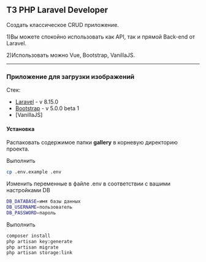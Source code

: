 ## ТЗ PHP Laravel Developer
Создать классическое CRUD приложение.

1)Вы можете спокойно использовать как API, так и прямой Back-end от Laravel.

2)Использовать можно Vue, Bootstrap, VanillaJS.

<hr>

### Приложение для загрузки изображений

Стек:
* [Laravel] - v 8.15.0
* [Bootstrap] - v 5.0.0 beta 1
* [VanillaJS]

#### Установка

Распаковать содержимое папки **gallery** в корневую директорию проекта.

Выполнить
```sh
cp .env.example .env
```

Изменить переменные в файле .env в соответствии с вашими настройками DB
```sh
DB_DATABASE=имя базы данных
DB_USERNAME=пользователь
DB_PASSWORD=пароль
```

Выполнить

```sh
composer install
php artisan key:generate
php artisan migrate
php artisan storage:link
```

[Laravel]: <https://laravel.com/>
[Bootstrap]: <https://getbootstrap.com/>